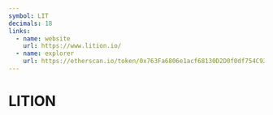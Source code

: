 ```yaml
---
symbol: LIT
decimals: 18
links:
  - name: website
    url: https://www.lition.io/
  - name: explorer
    url: https://etherscan.io/token/0x763Fa6806e1acf68130D2D0f0df754C93cC546B2
---
```


# LITION

